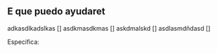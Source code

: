 ## E que  puedo ayudaret 
adkasdlkadslkas   []
asdkmasdkmas      []
askdmalskd        []
asdlasmdñdasd     []

Especifica: 

